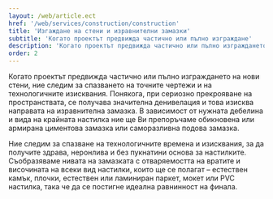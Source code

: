 ```yaml
---
layout: /web/article.ect
href: '/web/services/construction/construction'
title: 'Изгаждане на стени и изравнителни замазки'
subtitle: 'Когато проектът предвижда частично или пълно изграждане'
description: 'Когато проектът предвижда частично или пълно изграждането на нови стени, ние следим за спазването на точните чертежи и на технологичните изисквания.'
order: 2
---
```

Когато проектът предвижда частично или пълно изграждането на нови стени, ние следим за спазването на точните чертежи и на технологичните изисквания. Понякога, при сериозно прекрояване на пространствата, се получава значителна денивелация и това изисква направата на изравнителна замазка. В зависимост от нужната дебелина и вида на крайната настилка ние ще Ви препоръчаме обикновена или армирана циментова замазка или саморазливна подова замазка.  

Ние следим за спазване на технологичните времена и изисквания, за да получите здрава, неронлива и без пукнатини основа за настилките. Съобразяваме нивата на замазката с отваряемостта на вратите и височината на всеки вид настилки, които ще се полагат – естествен камък, плочки, естествен или ламиниран паркет, мокет или PVC настилка, така че да се постигне идеална равнинност на финала.